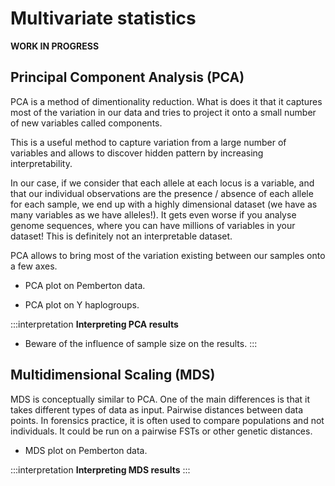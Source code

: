 # Multivariate statistics

__WORK IN PROGRESS__

## Principal Component Analysis (PCA)

PCA is a method of dimentionality reduction. What is does it that it captures most 
of the variation in our data and tries to project it onto a small number of new 
variables called components.

This is a useful method to capture variation from a large number of variables and
allows to discover hidden pattern by increasing interpretability.

In our case, if we consider that each allele at each locus is a variable, and that
our individual observations are the presence / absence of each allele for each sample,
we end up with a highly dimensional dataset (we have as many variables as we have
alleles!). It gets even worse if you analyse genome sequences, where you can have millions
of variables in your dataset! This is definitely not an interpretable dataset.

PCA allows to bring most of the variation existing between our samples onto a few
axes.

* PCA plot on Pemberton data.


* PCA plot on Y haplogroups.

:::interpretation
__Interpreting PCA results__

* Beware of the influence of sample size on the results.
:::


## Multidimensional Scaling (MDS)

MDS is conceptually similar to PCA. One of the main differences is that it takes 
different types of data as input. Pairwise distances between data points. In forensics practice, it is often used to compare populations and not individuals.
It could be run on a pairwise FSTs or other genetic distances.

* MDS plot on Pemberton data.

:::interpretation
__Interpreting MDS results__
:::
